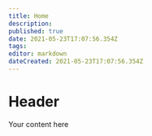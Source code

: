 ```yaml
---
title: Home
description: 
published: true
date: 2021-05-23T17:07:56.354Z
tags: 
editor: markdown
dateCreated: 2021-05-23T17:07:56.354Z
---
```


# Header
Your content here